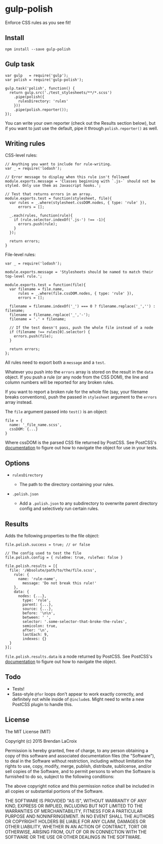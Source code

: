 # gulp-polish

Enforce CSS rules as you see fit!

  
## Install
`npm install --save gulp-polish`


## Gulp task
```
var gulp   = require('gulp');
var polish = require('gulp-polish');

gulp.task('polish', function() {
  return gulp.src('./test_stylesheets/**/*.scss')
    .pipe(polish({
      rulesDirectory: 'rules'
    }))
    .pipe(polish.reporter());
});
```

You can write your own reporter (check out the Results section below), but 
if you want to just use the default, pipe it through `polish.reporter()` as well.


## Writing rules

CSS-level rules:
```
// Anything you want to include for rule-writing.
var _ = require('lodash');

// Error message to display when this rule isn't followed
module.exports.message = 'Classes beginning with `.js-` should not be styled. Only use them as Javascript hooks.';

// Test that returns errors in an array.
module.exports.test = function(stylesheet, file){
  var rules = _.where(stylesheet.cssDOM.nodes, { type: 'rule' }),
      errors = [];

  _.each(rules, function(rule){
    if (rule.selector.indexOf('.js-') !== -1){
      errors.push(rule);
    }
  });

  return errors;
}
```

File-level rules:
```
var _ = require('lodash');

module.exports.message = 'Stylesheets should be named to match their top-level rule.';

module.exports.test = function(file){
  var filename = file.name,
      rules = _.where(file.cssDOM.nodes, { type: 'rule' }),
      errors = [];

  filename = filename.indexOf('_') === 0 ? filename.replace('_','') : filename;
  filename = filename.replace('_','-');
  filename = '.' + filename;

  // If the test doesn't pass, push the whole file instead of a node
  if (filename !== rules[0].selector) {
    errors.push(file);
  }

  return errors;
};
```

All rules need to export both a `message` and a `test`.

Whatever you push into the `errors` array is stored on the result in the `data` object. If you push a 
rule (or any node from the CSS DOM), the line and column numbers will be reported for any broken rules.

If you want to report a broken rule for the whole file (say, your filename breaks conventions), 
push the passed in `stylesheet` argument to the `errors` array instead.

The `file` argument passed into `test()` is an object: 
```
file = {
  name: '_file_name.scss',
  cssDOM: {...}
}
``` 

Where cssDOM is the parsed CSS file returned by PostCSS. 
See PostCSS's [documentation](https://github.com/postcss/postcss/blob/43ae5e3338b8c9a7de7ba0cda586db5e9f83b35b/docs/api.md) 
to figure out how to navigate the object for use in your tests.

  
## Options

- `rulesDirectory`
  - The path to the directory containing your rules.

- `.polish.json`
  - Add a `.polish.json` to any subdirectory to overwrite parent directory config and selectively run certain rules.

  
## Results
Adds the following properties to the file object:
```
file.polish.success = true; // or false

// The config used to test the file
file.polish.config = { ruleOne: true, ruleTwo: false }

file.polish.results = [{
  file: '/Absolute/path/to/the/file.scss',
    rule: {
      name: 'rule-name',
        message: 'Do not break this rule!'
    },
    data: { 
      nodes: {...},
        type: 'rule',
        parent: {...},
        source: {...},
        before: '\n\n',
        between: ' ',
        selector: '.some-selector-that-broke-the-rules',
        semicolon: true,
        after: '\n',
        lastEach: 9,
        indexes: {} 
  }
}];
```

`file.polish.results.data` is a node returned by PostCSS. 
See PostCSS's [documentation](https://github.com/postcss/postcss/blob/43ae5e3338b8c9a7de7ba0cda586db5e9f83b35b/docs/api.md) 
to figure out how to navigate the object.


## Todo
- Tests!
- Sass-style `@for` loops don't appear to work exactly correctly, and definitely not while inside
  of `@include`s. Might need to write a new PostCSS plugin to handle this.

  
## License

The MIT License (MIT)

Copyright (c) 2015 Brendan LaCroix

Permission is hereby granted, free of charge, to any person obtaining a copy
of this software and associated documentation files (the "Software"), to deal
in the Software without restriction, including without limitation the rights
to use, copy, modify, merge, publish, distribute, sublicense, and/or sell
copies of the Software, and to permit persons to whom the Software is
furnished to do so, subject to the following conditions:

The above copyright notice and this permission notice shall be included in
all copies or substantial portions of the Software.

THE SOFTWARE IS PROVIDED "AS IS", WITHOUT WARRANTY OF ANY KIND, EXPRESS OR
IMPLIED, INCLUDING BUT NOT LIMITED TO THE WARRANTIES OF MERCHANTABILITY,
FITNESS FOR A PARTICULAR PURPOSE AND NONINFRINGEMENT. IN NO EVENT SHALL THE
AUTHORS OR COPYRIGHT HOLDERS BE LIABLE FOR ANY CLAIM, DAMAGES OR OTHER
LIABILITY, WHETHER IN AN ACTION OF CONTRACT, TORT OR OTHERWISE, ARISING FROM,
OUT OF OR IN CONNECTION WITH THE SOFTWARE OR THE USE OR OTHER DEALINGS IN
THE SOFTWARE.